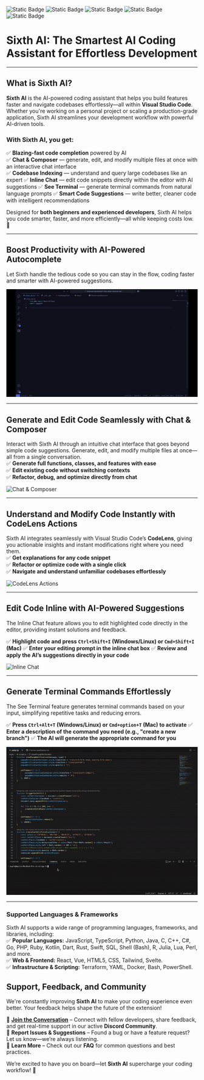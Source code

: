 ![Static Badge](https://img.shields.io/badge/0.0.18-50k%2B?style=flat&logoColor=%2357a2f2&label=vscode%20marketplace&color=%2357a2f2&link=https%3A%2F%2Fmarketplace.visualstudio.com%2Fitems%3FitemName%3DSixth.sixth) ![Static Badge](https://img.shields.io/badge/100k%2B-50k%2B?style=flat&logoColor=%23eb8965&label=downloads&color=%23eb8965&link=https%3A%2F%2Fmarketplace.visualstudio.com%2Fitems%3FitemName%3DSixth.sixth) ![Static Badge](https://img.shields.io/badge/github-20k%2B-white?logo=github&link=https%3A%2F%2Fgithub.com%2FSixHq%2FGPT4-AI-Realtime-code-scanner-Autocomplete-and-Highlighter-for-Javascript-Py-JS-Java-Php-Sixth-SAST)  ![Static Badge](https://img.shields.io/badge/twitter-blue?logo=twitter&logoColor=white&link=https%3A%2F%2Ftwitter.com%2Fsixth_hq) ![Static Badge](https://img.shields.io/badge/discord-%237289DA?logo=discord&logoColor=white&link=https%3A%2F%2Ftwitter.com%2Fsixth_hq)


# **Sixth AI: The Smartest AI Coding Assistant for Effortless Development**  

---

## **What is Sixth AI?**  
**Sixth AI** is the AI-powered coding assistant that helps you build features faster and navigate codebases effortlessly—all within **Visual Studio Code**. Whether you're working on a personal project or scaling a production-grade application, Sixth AI streamlines your development workflow with powerful AI-driven tools.  

### **With Sixth AI, you get:**  
✅ **Blazing-fast code completion** powered by AI  
✅ **Chat & Composer** — generate, edit, and modify multiple files at once with an interactive chat interface  
✅ **Codebase Indexing** — understand and query large codebases like an expert
✅ **Inline Chat** — edit code snippets directly within the editor with AI suggestions
✅ **See Terminal** — generate terminal commands from natural language prompts
✅ **Smart Code Suggestions** — write better, cleaner code with intelligent recommendations  

Designed for **both beginners and experienced developers**, Sixth AI helps you code smarter, faster, and more efficiently—all while keeping costs low. 🚀  

---

## **Boost Productivity with AI-Powered Autocomplete**  
Let Sixth handle the tedious code so you can stay in the flow, coding faster and smarter with AI-powered suggestions.  

![Code Autocomplete](https://github.com/precious112/Pstore_backend/blob/master/media/media/autocomplete_fin-ezgif.com-video-to-gif-converter.gif?raw=true)

---

## **Generate and Edit Code Seamlessly with Chat & Composer**  
Interact with Sixth AI through an intuitive chat interface that goes beyond simple code suggestions. Generate, edit, and modify multiple files at once—all from a single conversation.  
✅ **Generate full functions, classes, and features with ease**  
✅ **Edit existing code without switching contexts**  
✅ **Refactor, debug, and optimize directly from chat**  

![Chat & Composer](https://github.com/precious112/Pstore_backend/blob/master/media/media/edited_needed_one_edit-ezgif.com-optimize.gif?raw=true)  

---

## **Understand and Modify Code Instantly with CodeLens Actions**  
Sixth AI integrates seamlessly with Visual Studio Code’s **CodeLens**, giving you actionable insights and instant modifications right where you need them.  
✅ **Get explanations for any code snippet**  
✅ **Refactor or optimize code with a single click**  
✅ **Navigate and understand unfamiliar codebases effortlessly**  

![CodeLens Actions](https://github.com/precious112/Pstore_backend/blob/master/media/media/ezgif.com-optimize%20(4).gif?raw=true)

---

## **Edit Code Inline with AI-Powered Suggestions**
The Inline Chat feature allows you to edit highlighted code directly in the editor, providing instant solutions and feedback.

✅ **Highlight code and press `Ctrl+Shift+I` (Windows/Linux) or `Cmd+Shift+I` (Mac)**
✅ **Enter your editing prompt in the inline chat box**
✅ **Review and apply the AI’s suggestions directly in your code**

![Inline Chat](https://github.com/precious112/Pstore_backend/blob/master/media/media/inline_chat_1-ezgif.com-video-to-gif-converter.gif?raw=true)

---

## **Generate Terminal Commands Effortlessly**
The See Terminal feature generates terminal commands based on your input, simplifying repetitive tasks and reducing errors.

✅ **Press `Ctrl+Alt+T` (Windows/Linux) or `Cmd+option+T` (Mac) to activate**
✅ **Enter a description of the command you need (e.g., "create a new branch")**
✅ **The AI will generate the appropriate command for you**

![Terminal Command](https://github.com/precious112/Pstore_backend/blob/master/media/media/ezgif.com-optimize%20(3).gif?raw=true)

---

### **Supported Languages & Frameworks**  
Sixth AI supports a wide range of programming languages, frameworks, and libraries, including:  
✅ **Popular Languages:** JavaScript, TypeScript, Python, Java, C, C++, C#, Go, PHP, Ruby, Kotlin, Dart, Rust, Swift, SQL, Shell (Bash), R, Julia, Lua, Perl, and more.  
✅ **Web & Frontend:** React, Vue, HTML5, CSS, Tailwind, Svelte.  
✅ **Infrastructure & Scripting:** Terraform, YAML, Docker, Bash, PowerShell. 

## **Support, Feedback, and Community**  
We're constantly improving **Sixth AI** to make your coding experience even better. Your feedback helps shape the future of the extension!  

💬 **[Join the Conversation](https://discord.gg/GKEasakXKc)** – Connect with fellow developers, share feedback, and get real-time support in our active **Discord Community**.  
🐞 **Report Issues & Suggestions** – Found a bug or have a feature request? Let us know—we’re always listening.  
📖 **Learn More** – Check out our **FAQ** for common questions and best practices.  

We’re excited to have you on board—let **Sixth AI** supercharge your coding workflow! 🚀